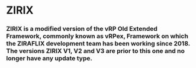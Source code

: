# ZIRIX
### ZIRIX is a modified version of the vRP Old Extended Framework, commonly known as vRPex, Framework on which the ZIRAFLIX development team has been working since 2018. The versions ZIRIX V1, V2 and V3 are prior to this one and no longer have any update type.
